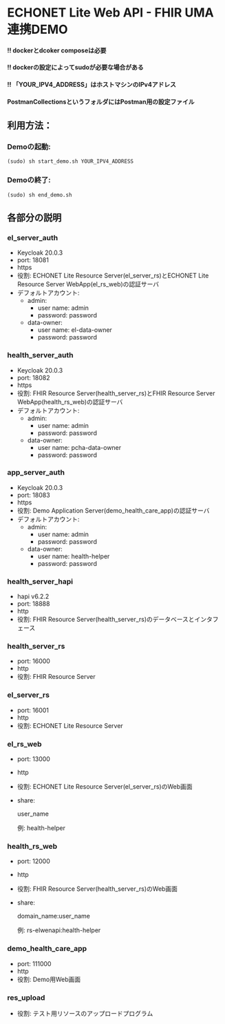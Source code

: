 # ECHONET Lite Web API - FHIR UMA連携DEMO

#### **!! dockerとdcoker composeは必要**

#### **!! dockerの設定によってsudoが必要な場合がある**

#### **!! 「YOUR_IPV4_ADDRESS」はホストマシンのIPv4アドレス**

#### PostmanCollectionsというフォルダにはPostman用の設定ファイル

## 利用方法：

### Demoの起動:

	(sudo) sh start_demo.sh YOUR_IPV4_ADDRESS

### Demoの終了:
	
	(sudo) sh end_demo.sh


## 各部分の説明

### el_server_auth
* Keycloak 20.0.3
* port: 18081
* https
* 役割: ECHONET Lite Resource Server(el_server_rs)とECHONET Lite Resource Server WebApp(el_rs_web)の認証サーバ
* デフォルトアカウント:
	- admin:
		+ user name: admin
		+ password: password
	- data-owner:
		+ user name: el-data-owner
		+ password: password
		
### health_server_auth
* Keycloak 20.0.3
* port: 18082
* https
* 役割: FHIR Resource Server(health_server_rs)とFHIR Resource Server WebApp(health_rs_web)の認証サーバ
* デフォルトアカウント:
	- admin:
		+ user name: admin
		+ password: password
	- data-owner:
		+ user name: pcha-data-owner
		+ password: password

### app_server_auth
* Keycloak 20.0.3
* port: 18083
* https
* 役割: Demo Application Server(demo_health_care_app)の認証サーバ
* デフォルトアカウント:
	- admin:
		+ user name: admin
		+ password: password
	- data-owner:
		+ user name: health-helper
		+ password: password

### health_server_hapi
* hapi v6.2.2
* port: 18888
* http
* 役割: FHIR Resource Server(health_server_rs)のデータベースとインタフェース

### health_server_rs
* port: 16000
* http
* 役割: FHIR Resource Server

### el_server_rs
* port: 16001
* http
* 役割: ECHONET Lite Resource Server

### el_rs_web
* port: 13000
* http
* 役割: ECHONET Lite Resource Server(el_server_rs)のWeb画面
* share: 
	
	user_name
	
	例: health-helper

### health_rs_web
* port: 12000
* http
* 役割: FHIR Resource Server(health_server_rs)のWeb画面
* share: 
	
	domain_name:user_name
	
	例: rs-elwenapi:health-helper

### demo_health_care_app
* port: 111000
* http
* 役割: Demo用Web画面

### res_upload
* 役割: テスト用リソースのアップロードプログラム
